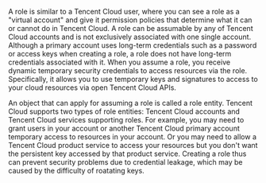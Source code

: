 A role is similar to a Tencent Cloud user,  where you can see a role as a  "virtual account"  and give it permission policies that determine what it can or cannot do in Tencent Cloud. A role can be assumable by any of Tencent Cloud accounts and is not exclusively associated with one single account. Although a primary account uses long-term credentials such as a password or access keys when creating a role, a role does not have long-term credentials associated with it.  When you assume a role, you receive dynamic temporary security credentials to access resources via the role. Specifically, it allows you to use temporary keys and signatures to access to your cloud resources via open Tencent Cloud APIs.

An object that can apply for assuming a role is called a role entity. Tencent Cloud supports two types of role entities: Tencent Cloud accounts and Tencent Cloud services supporting roles. For example, you may need to grant users in your account or another Tencent Cloud primary account temporary access to resources in your account. Or you may need to allow a Tencent Cloud product service to access your resources but you don't want the persistent key accessed by that product service. Creating a role thus can prevent security problems due to credential leakage, which may be caused by the difficulty of roatating keys.
